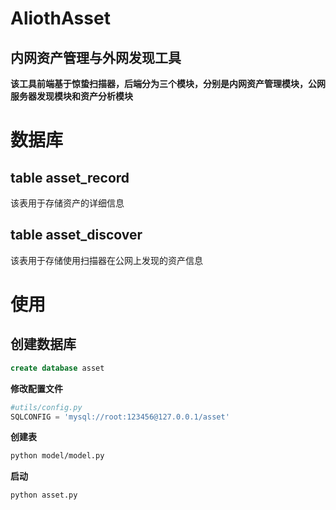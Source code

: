 # AliothAsset
## 内网资产管理与外网发现工具  
**该工具前端基于惊蛰扫描器，后端分为三个模块，分别是内网资产管理模块，公网服务器发现模块和资产分析模块**


# 数据库
## table asset_record
该表用于存储资产的详细信息
## table asset_discover
该表用于存储使用扫描器在公网上发现的资产信息

# 使用
## 创建数据库
```sql
create database asset
```
**修改配置文件**
```python
#utils/config.py
SQLCONFIG = 'mysql://root:123456@127.0.0.1/asset'
```
**创建表**
```bash
python model/model.py
```
**启动**
```bash
python asset.py
```